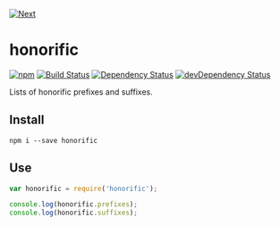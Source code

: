 [![Next](http://www.wearenext.co.za/assets/images/logos/logo-next-dark-57x22.png)](http://www.wearenext.co.za)

# honorific

[![npm](https://img.shields.io/npm/v/honorific.svg?style=flat)](https://www.npmjs.com/package/honorific)
[![Build Status](https://travis-ci.org/we-are-next/honorific.svg?branch=master)](https://travis-ci.org/we-are-next/honorific)
[![Dependency Status](https://david-dm.org/we-are-next/honorific/status.svg?style=flat)](https://david-dm.org/we-are-next/honorific#info=dependencies)
[![devDependency Status](https://david-dm.org/we-are-next/honorific/dev-status.svg?style=flat)](https://david-dm.org/we-are-next/honorific#info=devDependencies)

Lists of honorific prefixes and suffixes.

## Install

```
npm i --save honorific
```

## Use

```js
var honorific = require('honorific');

console.log(honorific.prefixes);
console.log(honorific.suffixes);
```

